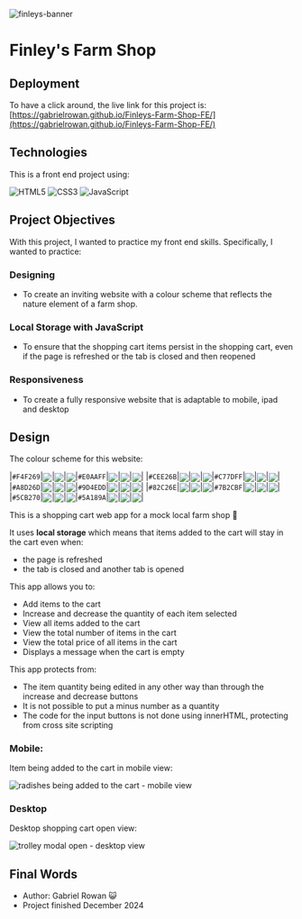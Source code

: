
![finleys-banner](https://github.com/user-attachments/assets/93ccd785-aecf-4fd6-8c90-7bf8bf0fd575)

# Finley's Farm Shop


## Deployment

To have a click around, the live link for this project is: [https://gabrielrowan.github.io/Finleys-Farm-Shop-FE/](https://gabrielrowan.github.io/Finleys-Farm-Shop-FE/)

## Technologies

This is a front end project using:

![HTML5](https://img.shields.io/badge/html5-%23E34F26.svg?style=for-the-badge&logo=html5&logoColor=white)
![CSS3](https://img.shields.io/badge/css3-%231572B6.svg?style=for-the-badge&logo=css3&logoColor=white)
![JavaScript](https://img.shields.io/badge/javascript-%23323330.svg?style=for-the-badge&logo=javascript&logoColor=%23F7DF1E)

## Project Objectives

With this project, I wanted to practice my front end skills. Specifically, I wanted to practice:

### Designing 
- To create an inviting website with a colour scheme that reflects the nature element of a farm shop. 

### Local Storage with JavaScript
- To ensure that the shopping cart items persist in the shopping cart, even if the page is refreshed or the tab is closed and then reopened

### Responsiveness
- To create a fully responsive website that is adaptable to mobile, ipad and desktop

## Design

The colour scheme for this website: 

|`#F4F269`|<a href='#'><img valign='middle' src='https://readme-swatches.vercel.app/F4F269'/></a>|<a href='#'><img valign='middle' src='https://readme-swatches.vercel.app/F4F269?style=round'/></a>|<a href='#'><img valign='middle' src='https://readme-swatches.vercel.app/F4F269?style=circle'/></a>|`#E0AAFF`|<a href='#'><img valign='middle' src='https://readme-swatches.vercel.app/E0AAFF'/></a>|<a href='#'><img valign='middle' src='https://readme-swatches.vercel.app/E0AAFF?style=round'/></a>|<a href='#'><img valign='middle' src='https://readme-swatches.vercel.app/E0AAFF?style=circle'/></a>|
|`#CEE26B`|<a href='#'><img valign='middle' src='https://readme-swatches.vercel.app/CEE26B'/></a>|<a href='#'><img valign='middle' src='https://readme-swatches.vercel.app/CEE26B?style=round'/></a>|<a href='#'><img valign='middle' src='https://readme-swatches.vercel.app/CEE26B?style=circle'/></a>|`#C77DFF`|<a href='#'><img valign='middle' src='https://readme-swatches.vercel.app/C77DFF'/></a>|<a href='#'><img valign='middle' src='https://readme-swatches.vercel.app/C77DFF?style=round'/></a>|<a href='#'><img valign='middle' src='https://readme-swatches.vercel.app/C77DFF?style=circle'/></a>|
|`#A8D26D`|<a href='#'><img valign='middle' src='https://readme-swatches.vercel.app/A8D26D'/></a>|<a href='#'><img valign='middle' src='https://readme-swatches.vercel.app/A8D26D?style=round'/></a>|<a href='#'><img valign='middle' src='https://readme-swatches.vercel.app/A8D26D?style=circle'/></a>|`#9D4EDD`|<a href='#'><img valign='middle' src='https://readme-swatches.vercel.app/9D4EDD'/></a>|<a href='#'><img valign='middle' src='https://readme-swatches.vercel.app/9D4EDD?style=round'/></a>|<a href='#'><img valign='middle' src='https://readme-swatches.vercel.app/9D4EDD?style=circle'/></a>|
|`#82C26E`|<a href='#'><img valign='middle' src='https://readme-swatches.vercel.app/82C26E'/></a>|<a href='#'><img valign='middle' src='https://readme-swatches.vercel.app/82C26E?style=round'/></a>|<a href='#'><img valign='middle' src='https://readme-swatches.vercel.app/82C26E?style=circle'/></a>|`#7B2CBF`|<a href='#'><img valign='middle' src='https://readme-swatches.vercel.app/7B2CBF'/></a>|<a href='#'><img valign='middle' src='https://readme-swatches.vercel.app/7B2CBF?style=round'/></a>|<a href='#'><img valign='middle' src='https://readme-swatches.vercel.app/7B2CBF?style=circle'/></a>|
|`#5CB270`|<a href='#'><img valign='middle' src='https://readme-swatches.vercel.app/5CB270'/></a>|<a href='#'><img valign='middle' src='https://readme-swatches.vercel.app/5CB270?style=round'/></a>|<a href='#'><img valign='middle' src='https://readme-swatches.vercel.app/5CB270?style=circle'/></a>|`#5A189A`|<a href='#'><img valign='middle' src='https://readme-swatches.vercel.app/5A189A'/></a>|<a href='#'><img valign='middle' src='https://readme-swatches.vercel.app/5A189A?style=round'/></a>|<a href='#'><img valign='middle' src='https://readme-swatches.vercel.app/5A189A?style=circle'/></a>|


This is a shopping cart web app for a mock local farm shop :tomato:

It uses **local storage** which means that items added to the cart will stay in the cart even when: 
- the page is refreshed
- the tab is closed and another tab is opened

This app allows you to:

- Add items to the cart
- Increase and decrease the quantity of each item selected
- View all items added to the cart
- View the total number of items in the cart
- View the total price of all items in the cart
- Displays a message when the cart is empty

This app protects from: 
- The item quantity being edited in any other way than through the increase and decrease buttons
- It is not possible to put a minus number as a quantity
- The code for the input buttons is not done using innerHTML, protecting from cross site scripting


### Mobile: 

Item being added to the cart in mobile view:

![radishes being added to the cart - mobile view ](https://github.com/user-attachments/assets/ce36db74-08e5-4ad2-b8a7-94b7b57b290b)


### Desktop 

Desktop shopping cart open view: 

![trolley modal open - desktop view](https://github.com/user-attachments/assets/af5bb155-7e9d-4704-908e-04fb395ac980)


## Final Words 

- Author: Gabriel Rowan  :smiley_cat:
- Project finished December 2024
